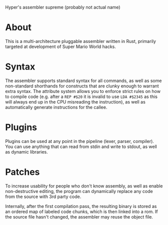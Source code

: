 Hyper's assembler supreme (probably not actual name)

# About

This is a multi-architecture pluggable assembler written in Rust, primarily targeted at development of Super Mario World hacks.

# Syntax

The assembler supports standard syntax for all commands, as well as some non-standard shorthands for constructs that are clunky enough to warrant extra syntax. The attribute system allows you to enforce strict rules on how to compile code (e.g. after a `REP #$20` it is invalid to use `LDA #$2345` as this will always end up in the CPU misreading the instruction), as well as automatically generate instructions for the callee.

# Plugins

Plugins can be used at any point in the pipeline (lexer, parser, compiler). You can use anything that can read from stdin and write to stdout, as well as dynamic libraries.

# Patches

To increase usability for people who don't know assembly, as well as enable non-destructive editing, the program can dynamically replace any code from the source with 3rd party code.

Internally, after the first compilation pass, the resulting binary is stored as an ordered map of labeled code chunks, which is then linked into a rom. If the source file hasn't changed, the assembler may reuse the object file.
